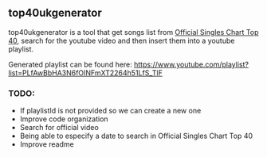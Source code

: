 ## top40ukgenerator

top40ukgenerator is a tool that get songs list from [Official Singles Chart Top 40](https://www.officialcharts.com/charts/uk-top-40-singles-chart/), search for the youtube video and then insert them into a youtube playlist.

Generated playlist can be found here: https://www.youtube.com/playlist?list=PLfAwBbHA3N6fOINFmXT2264h51LfS_TlF

### TODO:

- If playlistId is not provided so we can create a new one
- Improve code organization
- Search for official video
- Being able to especify a date to search in Official Singles Chart Top 40
- Improve readme